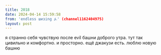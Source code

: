 ```yaml
---
title: 2018
date: 2024-04-14 15:59:58
from: 'endless шизing ⍼' (channel1162404975)
layout: post
---
```


я странно себя чувствую после evil башни доброго утра. 
тут так цивильно и комфортно. и просторно. ещё джакузи есть. люблю новую башню
